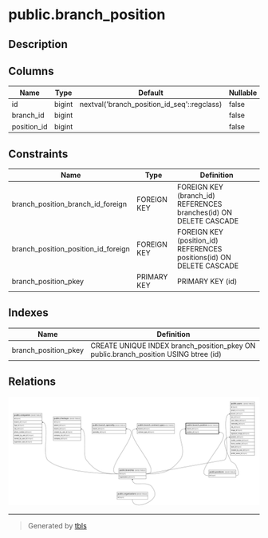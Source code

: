 # public.branch_position

## Description

## Columns

| Name        | Type   | Default                                     | Nullable | Parents                                 |
| ----------- | ------ | ------------------------------------------- | -------- | --------------------------------------- |
| id          | bigint | nextval('branch_position_id_seq'::regclass) | false    |                                         |
| branch_id   | bigint |                                             | false    | [public.branches](public.branches.md)   |
| position_id | bigint |                                             | false    | [public.positions](public.positions.md) |

## Constraints

| Name                                | Type        | Definition                                                           |
| ----------------------------------- | ----------- | -------------------------------------------------------------------- |
| branch_position_branch_id_foreign   | FOREIGN KEY | FOREIGN KEY (branch_id) REFERENCES branches(id) ON DELETE CASCADE    |
| branch_position_position_id_foreign | FOREIGN KEY | FOREIGN KEY (position_id) REFERENCES positions(id) ON DELETE CASCADE |
| branch_position_pkey                | PRIMARY KEY | PRIMARY KEY (id)                                                     |

## Indexes

| Name                 | Definition                                                                          |
| -------------------- | ----------------------------------------------------------------------------------- |
| branch_position_pkey | CREATE UNIQUE INDEX branch_position_pkey ON public.branch_position USING btree (id) |

## Relations

![er](public.branch_position.svg)

---

> Generated by [tbls](https://github.com/k1LoW/tbls)
